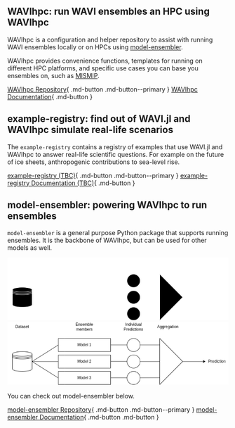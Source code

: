 ## WAVIhpc: run WAVI ensembles an HPC using WAVIhpc

WAVIhpc is a configuration and helper repository to assist with running WAVI ensembles locally or on
HPCs using [model-ensembler](https://github.com/environmental-forecasting/model-ensembler).

WAVIhpc provides convenience functions, templates for running on different HPC platforms, and
specific use cases you can base you ensembles on, such as [MISMIP](https://tc.copernicus.org/articles/14/2283/2020/).

[WAVIhpc Repository](https://github.com/WAVI-ice-sheet-model/WAVIhpc){ .md-button .md-button--primary }
[WAVIhpc Documentation](https://wavi-ice-sheet-model.github.io/WAVIhpc/){ .md-button }

## example-registry: find out of WAVI.jl and WAVIhpc simulate real-life scenarios

The `example-registry` contains a registry of examples that use WAVI.jl and WAVIhpc to answer
real-life scientific questions. For example on the future of ice sheets, anthropogenic contributions
to sea-level rise.

[example-registry (TBC)](#){ .md-button .md-button--primary }
[example-registry Documentation (TBC)](#){ .md-button }

## model-ensembler: powering WAVIhpc to run ensembles

`model-ensembler` is a general purpose Python package that supports running ensembles. It is the
backbone of WAVIhpc, but can be used for other models as well. 

![Simple diagram of an ensemble](https://raw.githubusercontent.com/environmental-forecasting/model-ensembler/refs/heads/main/docs/images/ensemble.drawio.png#only-dark)
![Simple diagram of an ensemble](https://raw.githubusercontent.com/environmental-forecasting/model-ensembler/refs/heads/main/docs/images/ensemble.drawio.light.png#only-light)

You can check out model-ensembler below.

[model-ensembler Repository](https://github.com/environmental-forecasting/model-ensembler){ .md-button .md-button--primary }
[model-ensembler Documentation](https://model-ensembler.readthedocs.io/en/latest/){ .md-button .md-button }
